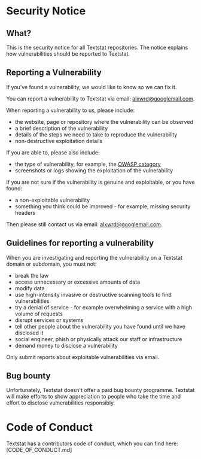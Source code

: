# Security Notice

## What?

This is the security notice for all Textstat repositories. The notice explains
how vulnerabilities should be reported to Textstat.


## Reporting a Vulnerability

If you’ve found a vulnerability, we would like to know so we can fix it.

You can report a vulnerability to Textstat via email: alxwrd@googlemail.com.

When reporting a vulnerability to us, please include:
- the website, page or repository where the vulnerability can be observed
- a brief description of the vulnerability 
- details of the steps we need to take to reproduce the vulnerability
- non-destructive exploitation details

If you are able to, please also include:
- the type of vulnerability, for example, the [OWASP category](https://owasp.org/www-community/vulnerabilities/)
- screenshots or logs showing the exploitation of the vulnerability

If you are not sure if the vulnerability is genuine and exploitable, or you have found:
- a non-exploitable vulnerability
- something you think could be improved - for example, missing security headers

Then please still contact us via email: alxwrd@googlemail.com.


## Guidelines for reporting a vulnerability
When you are investigating and reporting the vulnerability on a Textstat domain
or subdomain, you must not:
- break the law
- access unnecessary or excessive amounts of data
- modify data
- use high-intensity invasive or destructive scanning tools to find vulnerabilities
- try a denial of service - for example overwhelming a service with a high volume of requests
- disrupt services or systems
- tell other people about the vulnerability you have found until we have disclosed it
- social engineer, phish or physically attack our staff or infrastructure
- demand money to disclose a vulnerability

Only submit reports about exploitable vulnerabilities via email.

## Bug bounty
Unfortunately, Textstat doesn't offer a paid bug bounty programme. Textstat will
make efforts to show appreciation to people who take the time and effort to
disclose vulnerabilities responsibly.

# Code of Conduct

Textstat has a contributors code of conduct, which you can find here: [CODE_OF_CONDUCT.md]
